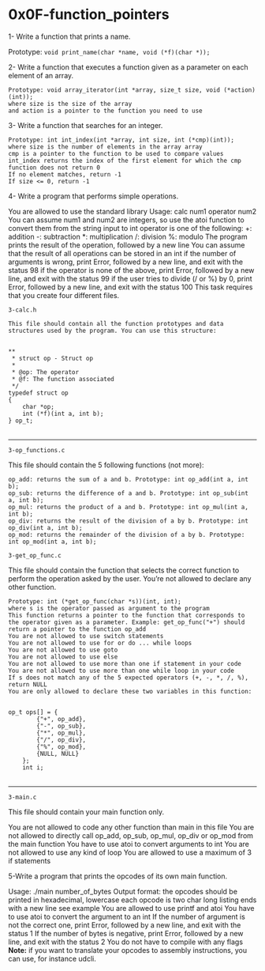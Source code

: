 # 0x0F-function_pointers

1- Write a function that prints a name.

Prototype: ```void print_name(char *name, void (*f)(char *));```

2- Write a function that executes a function given as a parameter on each element of an array.

    Prototype: void array_iterator(int *array, size_t size, void (*action)(int));
    where size is the size of the array
    and action is a pointer to the function you need to use

3- Write a function that searches for an integer.

    Prototype: int int_index(int *array, int size, int (*cmp)(int));
    where size is the number of elements in the array array
    cmp is a pointer to the function to be used to compare values
    int_index returns the index of the first element for which the cmp function does not return 0
    If no element matches, return -1
    If size <= 0, return -1

4- Write a program that performs simple operations.

You are allowed to use the standard library
Usage: calc num1 operator num2
You can assume num1 and num2 are integers, so use the atoi function to convert them from the string input to int
operator is one of the following:
+: addition
-: subtraction
*: multiplication
/: division
%: modulo
    The program prints the result of the operation, followed by a new line
    You can assume that the result of all operations can be stored in an int
    if the number of arguments is wrong, print Error, followed by a new line, and exit with the status 98
    if the operator is none of the above, print Error, followed by a new line, and exit with the status 99
    if the user tries to divide (/ or %) by 0, print Error, followed by a new line, and exit with the status 100
    This task requires that you create four different files.

```3-calc.h```

    This file should contain all the function prototypes and data structures used by the program. You can use this structure:
<code>
**
 * struct op - Struct op
 *
 * @op: The operator
 * @f: The function associated
 */
typedef struct op
{
    char *op;
    int (*f)(int a, int b);
} op_t;
</code>
<br>
<hr>

```3-op_functions.c```

This file should contain the 5 following functions (not more):

    op_add: returns the sum of a and b. Prototype: int op_add(int a, int b);
    op_sub: returns the difference of a and b. Prototype: int op_sub(int a, int b);
    op_mul: returns the product of a and b. Prototype: int op_mul(int a, int b);
    op_div: returns the result of the division of a by b. Prototype: int op_div(int a, int b);
    op_mod: returns the remainder of the division of a by b. Prototype: int op_mod(int a, int b);

```3-get_op_func.c```

This file should contain the function that selects the correct function to perform the operation asked by the user. You’re not allowed to declare any other function.

    Prototype: int (*get_op_func(char *s))(int, int);
    where s is the operator passed as argument to the program
    This function returns a pointer to the function that corresponds to the operator given as a parameter. Example: get_op_func("+") should return a pointer to the function op_add
    You are not allowed to use switch statements
    You are not allowed to use for or do ... while loops
    You are not allowed to use goto
    You are not allowed to use else
    You are not allowed to use more than one if statement in your code
    You are not allowed to use more than one while loop in your code
    If s does not match any of the 5 expected operators (+, -, *, /, %), return NULL
    You are only allowed to declare these two variables in this function:
<code>
op_t ops[] = {
        {"+", op_add},
        {"-", op_sub},
        {"*", op_mul},
        {"/", op_div},
        {"%", op_mod},
        {NULL, NULL}
    };
    int i;
</code>
<br>
<hr>

```3-main.c```

This file should contain your main function only.

   You are not allowed to code any other function than main in this file
   You are not allowed to directly call op_add, op_sub, op_mul, op_div or op_mod from the main function
   You have to use atoi to convert arguments to int
   You are not allowed to use any kind of loop
   You are allowed to use a maximum of 3 if statements

5-Write a program that prints the opcodes of its own main function.

   Usage: ./main number_of_bytes
   Output format:
   the opcodes should be printed in hexadecimal, lowercase
   each opcode is two char long
   listing ends with a new line
   see example
   You are allowed to use printf and atoi
   You have to use atoi to convert the argument to an int
   If the number of argument is not the correct one, print Error, followed by a new line, and exit with the status 1
   If the number of bytes is negative, print Error, followed by a new line, and exit with the status 2
   You do not have to compile with any flags
<b>Note:</b> if you want to translate your opcodes to assembly instructions, you can use, for instance udcli.
